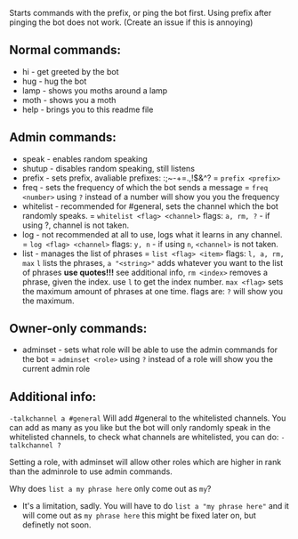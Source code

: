 Starts commands with the prefix, or ping the bot first. Using prefix after pinging the bot does not work. (Create an issue if this is annoying)

## Normal commands:
* hi            - get greeted by the bot
* hug           - hug the bot
* lamp          - shows you moths around a lamp
* moth          - shows you a moth
* help          - brings you to this readme file

## Admin commands:
* speak         - enables random speaking
* shutup        - disables random speaking, still listens
* prefix        - sets prefix, avaliable prefixes: :;~-+=.,!$&^?                            = `prefix <prefix>`
* freq          - sets the frequency of which the bot sends a message                       = `freq <number>` using `?` instead of a number will show you you the frequency
* whitelist   - recommended for #general, sets the channel which the bot randomly speaks.   = `whitelist <flag> <channel>` flags: `a, rm, ?` - if using ?, channel is not taken.
* log           - not recommended at all to use, logs what it learns in any channel.        = `log <flag> <channel>` flags: `y, n` - if using `n`, `<channel>` is not taken.
* list          - manages the list of phrases                                               = `list <flag> <item>` flags: `l, a, rm, max` `l` lists the phrases, `a "<string>"` adds whatever you want to the list of phrases **use quotes!!!** see additional info, `rm <index>` removes a phrase, given the index. use `l` to get the index number. `max <flag>` sets the maximum amount of phrases at one time. flags are: `?` will show you the maximum.

## Owner-only commands:
* adminset      - sets what role will be able to use the admin commands for the bot         = `adminset <role>` using `?` instead of a role will show you the current admin role

## Additional info:
`-talkchannel a #general` Will add #general to the whitelisted channels. You can add as many as you like but the bot will only randomly speak in the whitelisted channels, to check what channels are whitelisted, you can do: `-talkchannel ?`

Setting a role, with adminset will allow other roles which are higher in rank than the adminrole to use admin commands.

Why does `list a my phrase here` only come out as `my`?
* It's a limitation, sadly. You will have to do `list a "my phrase here"` and it will come out as `my phrase here` this might be fixed later on, but definetly not soon.
